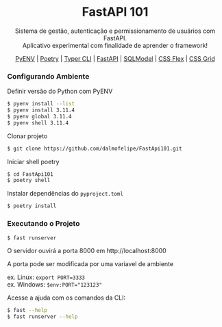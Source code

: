 <h1 align="center">FastAPI 101</h1>

<p align="center">Sistema de gestão, autenticação e permissionamento de usuários com FastAPI.<br> 
Aplicativo experimental com finalidade de aprender o framework!</p>

<p align="center">
    <a target="_blank" href="https://github.com/pyenv/pyenv">PyENV</a> | 
    <a target="_blank" href="https://python-poetry.org/docs">Poetry</a> | 
    <a target="_blank" href="https://typer.tiangolo.com/">Typer CLI</a> | 
    <a target="_blank" href="https://fastapi.tiangolo.com">FastAPI</a> | 
    <a target="_blank" href="https://sqlmodel.tiangolo.com">SQLModel</a> | 
    <a target="_blank" href="https://css-tricks.com/snippets/css/a-guide-to-flexbox">CSS Flex</a> | 
    <a target="_blank" href="https://css-tricks.com/snippets/css/a-guide-to-grid">CSS Grid</a>
</p>


### Configurando Ambiente

Definir versão do Python com PyENV

```bash
$ pyenv install --list
$ pyenv install 3.11.4
$ pyenv global 3.11.4
$ pyenv shell 3.11.4
```

Clonar projeto

```bash
$ git clone https://github.com/dalmofelipe/FastApi101.git
```

Iniciar shell poetry

```bash
$ cd FastApi101
$ poetry shell
```

Instalar dependências do `pyproject.toml`

```bash
$ poetry install
```

### Executando o Projeto

```bash
$ fast runserver
```

O servidor ouvirá a porta 8000 em http://localhost:8000

A porta pode ser modificada por uma variavel de ambiente 

ex. Linux: `export PORT=3333` <br>
ex. Windows: `$env:PORT="123123"` 

Acesse a ajuda com os comandos da CLI:

```bash
$ fast --help
$ fast runserver --help
```
